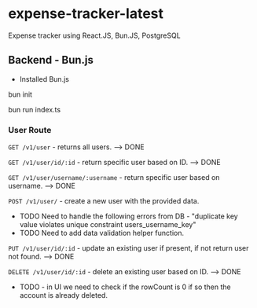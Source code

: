 # expense-tracker-latest
Expense tracker using React.JS, Bun.JS, PostgreSQL

## Backend - Bun.js
- Installed Bun.js

bun init

bun run index.ts


### User Route

`GET /v1/user` - returns all users. --> DONE

`GET /v1/user/id/:id` - return specific user based on ID. --> DONE

`GET /v1/user/username/:username` - return specific user based on username. --> DONE

`POST /v1/user/` - create a new user with the provided data. 
- TODO Need to handle the following errors from DB - "duplicate key value violates unique constraint users_username_key"
- TODO Need to add data validation helper function.

`PUT /v1/user/id/:id` - update an existing user if present, if not return user not found.  --> DONE

`DELETE /v1/user/id/:id` - delete an existing user based on ID. --> DONE
- TODO - in UI we need to check if the rowCount is 0 if so then the account is already deleted. 



